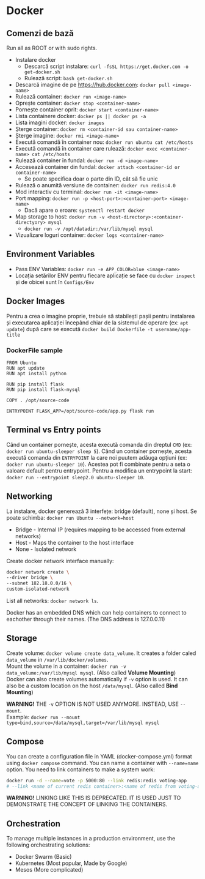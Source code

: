 # Docker

## __Comenzi de bază__

Run all as ROOT or with sudo rights.

* Instalare docker
  * Descarcă script instalare: ```curl -fsSL https://get.docker.com -o get-docker.sh```
  * Rulează script: ```bash get-docker.sh```
* Descarcă imagine de pe <https://hub.docker.com>: ```docker pull <image-name>```
* Rulează container: ```docker run <image-name>```
* Oprește container: ```docker stop <container-name>```
* Pornește container oprit: ```docker start <container-name>```
* Lista containere docker: ```docker ps || docker ps -a```
* Lista imagini docker: ```docker images```
* Șterge container: ```docker rm <container-id sau container-name>```
* Șterge imagine: ```docker rmi <image-name>```
* Execută comandă în container nou: ```docker run ubuntu cat /etc/hosts```
* Execută comandă în container care rulează: ```docker exec <container-name> cat /etc/hosts```
* Rulează container în fundal: ```docker run -d <image-name>```
* Accesează container din fundal: ```docker attach <container-id or container-name>```
  * Se poate specifica doar o parte din ID, cât să fie unic
* Rulează o anumită versiune de container: ```docker run redis:4.0```
* Mod interactiv cu terminal: ```docker run -it <image-name>```
* Port mapping: ```docker run -p <host-port>:<container-port> <image-name>```
  * Dacă apare o eroare: ```systemctl restart docker```
* Map storage to host: ```docker run -v <host-directory>:<container-directyory> mysql```
  * ```docker run -v /opt/datadir:/var/lib/mysql mysql```
* Vizualizare loguri container: ```docker logs <container-name>```

## __Environment Variables__

* Pass ENV Variables: ```docker run -e APP_COLOR=blue <image-name>```
* Locația setărilor ENV pentru fiecare aplicație se face cu ```docker inspect``` și de obicei sunt în ```Configs/Env```

## __Docker Images__

Pentru a crea o imagine proprie, trebuie să stabilești pașii pentru instalarea și executarea aplicației începând chiar de la sistemul de operare (ex: ```apt update```) după care se execută ```docker build Dockerfile -t username/app-title```

### __DockerFile sample__

```docker
FROM Ubuntu
RUN apt update
RUN apt install python

RUN pip install flask
RUN pip install flask-mysql

COPY . /opt/source-code

ENTRYPOINT FLASK_APP=/opt/source-code/app.py flask run
```

## __Terminal vs Entry points__

Când un container pornește, acesta execută comanda din dreptul ```CMD``` (ex: ```docker run ubuntu-sleeper sleep 5```).
Când un container pornește, acesta execută comanda din ```ENTRYPOINT``` la care noi puutem adăuga opțiuni (ex: ```docker run ubuntu-sleeper 10```).
Acestea pot fi combinate pentru a seta o valoare default pentru entrypoint.
Pentru a modifica un entrypoint la start: ```docker run --entrypoint sleep2.0 ubuntu-sleeper 10```.

## __Networking__

La instalare, docker generează 3 interfețe: bridge (default), none și host.
Se poate schimba: ```docker run Ubuntu --network=host```

* Bridge - Internal IP (requires mapping to be accessed from external networks)
* Host - Maps the container to the host interface
* None - Isolated network

Create docker network interface manually:

```bash
docker network create \
--driver bridge \
--subnet 182.18.0.0/16 \
custom-isolated-network
```

List all networks: ```docker network ls```.

Docker has an embedded DNS which can help containers to connect to eachother through their names. (The DNS address is 127.0.0.11)

## __Storage__

Create volume: ```docker volume create data_volume```. It creates a folder caled ```data_volume``` in ```/var/lib/docker/volumes```.  
Mount the volume in a container: ```docker run -v data_volume:/var/lib/mysql mysql```. (Also called __Volume Mounting__)  
Docker can also create volumes automatically if ```-v``` option is used. It can also be a custom location on the host ```/data/mysql```. (Also called __Bind Mounting__)

__WARNING!__ THE ```-v``` OPTION IS NOT USED ANYMORE. INSTEAD, USE ```--mount```.  
Example: ```docker run --mount type=bind,source=/data/mysql,target=/var/lib/mysql mysql```

## __Compose__

You can create a configuration file in YAML (docker-compose.yml) format using ```docker compose``` command.
You can name a container with ```--name=name``` option.
You need to link containers to make a system work:

```bash
docker run -d --name=vote -p 5000:80 --link redis:redis voting-app
# --link <name of current redis container>:<name of redis from voting-app config file>
```

__WARNING!__ LINKING LIKE THIS IS DEPRECATED. IT IS USED JUST TO DEMONSTRATE THE CONCEPT OF LINKING THE CONTAINERS.

## __Orchestration__

To manage multiple instances in a production environment, use the following orchestrating solutions:

* Docker Swarm (Basic)
* Kubernetes (Most popular, Made by Google)
* Mesos (More complicated)
